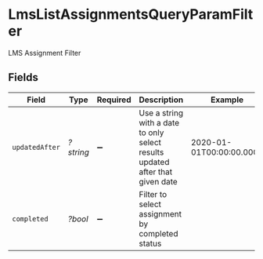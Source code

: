 # LmsListAssignmentsQueryParamFilter

LMS Assignment Filter


## Fields

| Field                                                                         | Type                                                                          | Required                                                                      | Description                                                                   | Example                                                                       |
| ----------------------------------------------------------------------------- | ----------------------------------------------------------------------------- | ----------------------------------------------------------------------------- | ----------------------------------------------------------------------------- | ----------------------------------------------------------------------------- |
| `updatedAfter`                                                                | *?string*                                                                     | :heavy_minus_sign:                                                            | Use a string with a date to only select results updated after that given date | 2020-01-01T00:00:00.000Z                                                      |
| `completed`                                                                   | *?bool*                                                                       | :heavy_minus_sign:                                                            | Filter to select assignment by completed status                               |                                                                               |
